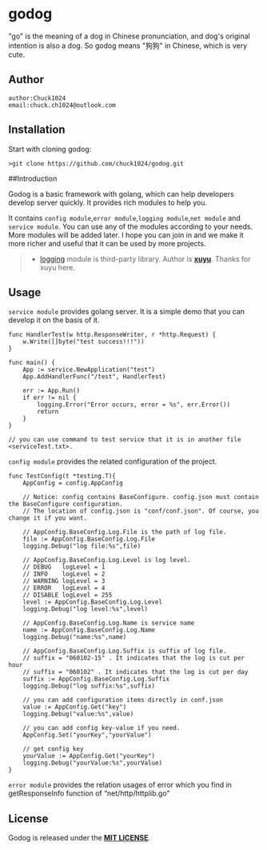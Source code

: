 # godog

"go" is the meaning of a dog in Chinese pronunciation, and dog's original intention is also a dog. So godog means "狗狗" in Chinese, which is very cute.


## Author

```
author:Chuck1024
email:chuck.ch1024@outlook.com
```

## Installation

Start with cloning godog:

```
>git clone https://github.com/chuck1024/godog.git
```

##Introduction

Godog is a basic framework with golang, which can help developers develop server quickly. It provides rich modules to help you.

It contains `config module`,`error module`,`logging module`,`net module` and `service module`. You can use any of the modules according to your needs. More modules will be added later. I hope you can join in and we make it more richer and useful that it can be used by more projects.

>* [logging](https://github.com/xuyu/logging)  module is third-party library. Author is [**xuyu**](https://github.com/xuyu). Thanks for xuyu here.  

## Usage

`service module` provides golang server. It is a simple demo that you can develop it on the basis of it.

```
func HandlerTest(w http.ResponseWriter, r *http.Request) {
	w.Write([]byte("test success!!!"))
}

func main() {
	App := service.NewApplication("test")
	App.AddHandlerFunc("/test", HandlerTest)

	err := App.Run()
	if err != nil {
		logging.Error("Error occurs, error = %s", err.Error())
		return
	}
}

// you can use command to test service that it is in another file <serviceTest.txt>.
```

`config module` provides the related configuration of the project.

```
func TestConfig(t *testing.T){
	AppConfig = config.AppConfig

	// Notice: config contains BaseConfigure. config.json must contain the BaseConfigure configuration.
	// The location of config.json is "conf/conf.json". Of course, you change it if you want.

	// AppConfig.BaseConfig.Log.File is the path of log file.
	file := AppConfig.BaseConfig.Log.File
	logging.Debug("log file:%s",file)

	// AppConfig.BaseConfig.Log.Level is log level.
	// DEBUG   logLevel = 1
	// INFO    logLevel = 2
	// WARNING logLevel = 3
	// ERROR   logLevel = 4
	// DISABLE logLevel = 255
	level := AppConfig.BaseConfig.Log.Level
	logging.Debug("log level:%s",level)

	// AppConfig.BaseConfig.Log.Name is service name
	name := AppConfig.BaseConfig.Log.Name
	logging.Debug("name:%s",name)

	// AppConfig.BaseConfig.Log.Suffix is suffix of log file.
	// suffix = "060102-15" . It indicates that the log is cut per hour
	// suffix = "060102" . It indicates that the log is cut per day
	suffix := AppConfig.BaseConfig.Log.Suffix
	logging.Debug("log suffix:%s",suffix)

	// you can add configuration items directly in conf.json
	value := AppConfig.Get("key")
	logging.Debug("value:%s",value)

	// you can add config key-value if you need.
	AppConfig.Set("yourKey","yourValue")

	// get config key
	yourValue := AppConfig.Get("yourKey")
	logging.Debug("yourValue:%s",yourValue)
}
```

`error module` provides the relation usages of error which you find in getResponseInfo function of “net/http/httplib.go”

## License

Godog is released under the [**MIT LICENSE**](http://opensource.org/licenses/mit-license.php).  

